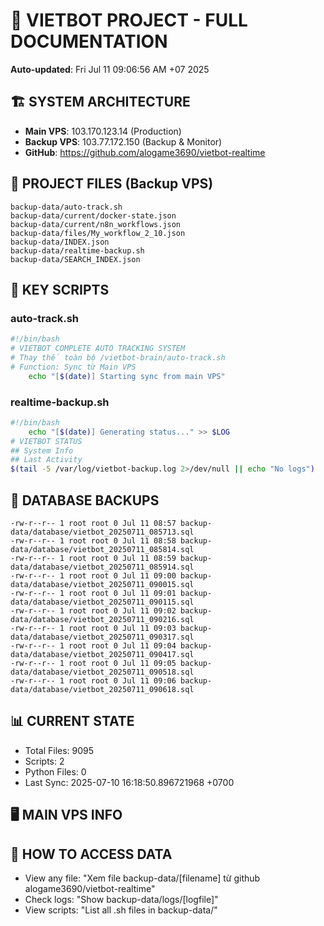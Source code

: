 # 🤖 VIETBOT PROJECT - FULL DOCUMENTATION
**Auto-updated**: Fri Jul 11 09:06:56 AM +07 2025

## 🏗️ SYSTEM ARCHITECTURE
- **Main VPS**: 103.170.123.14 (Production)
- **Backup VPS**: 103.77.172.150 (Backup & Monitor)
- **GitHub**: https://github.com/alogame3690/vietbot-realtime

## 📁 PROJECT FILES (Backup VPS)
```
backup-data/auto-track.sh
backup-data/current/docker-state.json
backup-data/current/n8n_workflows.json
backup-data/files/My_workflow_2_10.json
backup-data/INDEX.json
backup-data/realtime-backup.sh
backup-data/SEARCH_INDEX.json
```

## 🔧 KEY SCRIPTS
### auto-track.sh
```bash
#!/bin/bash
# VIETBOT COMPLETE AUTO TRACKING SYSTEM
# Thay thế toàn bộ /vietbot-brain/auto-track.sh
# Function: Sync từ Main VPS
    echo "[$(date)] Starting sync from main VPS"
```
### realtime-backup.sh
```bash
#!/bin/bash
    echo "[$(date)] Generating status..." >> $LOG
# VIETBOT STATUS
## System Info
## Last Activity
$(tail -5 /var/log/vietbot-backup.log 2>/dev/null || echo "No logs")
```

## 💾 DATABASE BACKUPS
```
-rw-r--r-- 1 root root 0 Jul 11 08:57 backup-data/database/vietbot_20250711_085713.sql
-rw-r--r-- 1 root root 0 Jul 11 08:58 backup-data/database/vietbot_20250711_085814.sql
-rw-r--r-- 1 root root 0 Jul 11 08:59 backup-data/database/vietbot_20250711_085914.sql
-rw-r--r-- 1 root root 0 Jul 11 09:00 backup-data/database/vietbot_20250711_090015.sql
-rw-r--r-- 1 root root 0 Jul 11 09:01 backup-data/database/vietbot_20250711_090115.sql
-rw-r--r-- 1 root root 0 Jul 11 09:02 backup-data/database/vietbot_20250711_090216.sql
-rw-r--r-- 1 root root 0 Jul 11 09:03 backup-data/database/vietbot_20250711_090317.sql
-rw-r--r-- 1 root root 0 Jul 11 09:04 backup-data/database/vietbot_20250711_090417.sql
-rw-r--r-- 1 root root 0 Jul 11 09:05 backup-data/database/vietbot_20250711_090518.sql
-rw-r--r-- 1 root root 0 Jul 11 09:06 backup-data/database/vietbot_20250711_090618.sql
```

## 📊 CURRENT STATE
- Total Files: 9095
- Scripts: 2
- Python Files: 0
- Last Sync: 2025-07-10 16:18:50.896721968 +0700

## 🖥️ MAIN VPS INFO


## 🚨 HOW TO ACCESS DATA
- View any file: "Xem file backup-data/[filename] từ github alogame3690/vietbot-realtime"
- Check logs: "Show backup-data/logs/[logfile]"
- View scripts: "List all .sh files in backup-data/"
